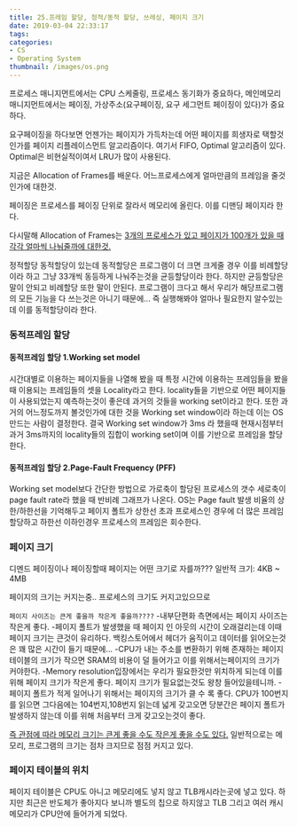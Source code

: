```yaml
---
title: 25.프레임 할당, 정적/동적 할당, 쓰레싱, 페이지 크기
date: 2019-03-04 22:33:17
tags:
categories:
- CS
- Operating System
thumbnail: /images/os.png
---
```



프로세스 매니지먼트에서는 CPU 스케줄링, 프로세스 동기화가 중요하다,
메인메모리 매니지먼트에서는 페이징, 가상주소(요구페이징, 요구 세그먼트 페이징이 있다)가 중요하다.

요구페이징을 하다보면 언젠가는 페이지가 가득차는데 어떤 페이지를 희생자로 택할것인가를 페이지 리플레이스먼트 알고리즘이다. 여기서 FIFO, Optimal 알고리즘이 있다. Optimal은 비현실적이여서 LRU가 많이 사용된다.

지금은 Allocation of Frames를 배운다. 어느프로세스에게 얼마만큼의 프레임을 줄것인가에 대한것.

페이징은 프로세스를 페이징 단위로 잘라서 메모리에 올린다. 이를 디맨딩 페이지라 한다.

다시말해 Allocation of Frames는 <u>3개의 프로세스가 있고 페이지가 100개가 있을 때 각각 얼마씩 나눠줄까에 대한것.</u>

정적할당 동적할당이 있는데 동적할당은 프로그램이 더 크면 크게줄 경우 이를 비례할당이라 하고 그냥 33개씩 동등하게 나눠주는것을 균등할당이라 한다.
하지만 균등할당은 말이 안되고 비례할당 또한 말이 안된다. 프로그램이 크다고 해서 우리가 해당프로그램의 모든 기능을 다 쓰는것은 아니기 때문에... 즉 실행해봐야 얼마나 필요한지 알수있는데 이를 동적할당이라 한다.

### 동적프레임 할당
#### 동적프레임 할당 1.Working set model

시간대별로 이용하는 페이지들을 나열해 봤을 때 특정 시간에 이용하는 프레임들을 봤을 때 이용되는 프레임들의 셋을 Locality라고 한다. locality들을 기반으로 어떤 페이지들이 사용되었는지 예측하는것이 좋은데 과거의 것들을 working set이라고 한다. 또한 과거의 어느정도까지 볼것인가에 대한 것을 Working set window이라 하는데 이는 OS만드는 사람이 결정한다. 결국 Working set window가 3ms 라 했을때 현재시점부터 과거 3ms까지의 locality들의 집합이 working set이며 이를 기반으로 프레임을 할당한다.

#### 동적프레임 할당 2.Page-Fault Frequency (PFF)

Working set model보다 간단한 방법으로 가로축이 할당된 프로세스의 갯수 세로축이 page fault rate라 했을 때 반비례 그래프가 나온다. OS는 Page fault 발생 비율의 상한/하한선을 기억해두고 페이지 폴트가 상한선 초과 프로세스인 경우에 더 많은 프레임 할당하고 하한선 이하인경우 프로세스의 프레임은 회수한다.


### 페이지 크기
디멘드 페이징이나 페이징할때 페이지는 어떤 크기로 자를까???
일반적 크기: 4KB ~ 4MB

페이지의 크기는 커지는중.. 프로세스의 크기도 커지고있으므로

`페이지 사이즈는 큰게 좋을까 작은게 좋을까????`
-내부단편화 측면에서는 페이지 사이즈는 작은게 좋다.
-페이지 폴트가 발생했을 때 페이지 인 아웃의 시간이 오래걸리는데 이때 페이지 크기는 큰것이 유리하다. 백킹스토어에서 헤더가 움직이고 데이터를 읽어오는것은 꽤 많은 시간이 들기 때문에...
-CPU가 내는 주소를 변환하기 위해 존재하는 페이지 테이블의 크기가 작으면 SRAM의 비용이 덜 들어가고 이를 위해서는페이지의 크기가 커야한다.
-Memory resolution입장에서는 우리가 필요한것만 위치하게 되는데 이를 위해 페이지 크기가 작은게 좋다. 페이지 크기가 필요없는것도 왕창 들어있을테니까.
-페이지 폴트가 적게 일어나기 위해서는 페이지의 크기가 클 수 록 좋다. CPU가 100번지를 읽으면 그다음에는 104번지,108번지 읽는데 넓게 갖고오면 당분간은 페이지 폴트가 발생하지 않는데 이를 위해 처음부터 크게 갖고오는것이 좋다.

<u>즉 관점에 따라 메모리 크기는 큰게 좋을 수도 작은게 좋을 수도 있다.</u>
일반적으로는 메모리, 프로그램의 크기는 점차 크지므로 점점 커지고 있다.

### 페이지 테이블의 위치
페이지 테이블은 CPU도 아니고 메모리에도 넣지 않고 TLB캐시라는곳에 넣고 있다.
하지만 최근은 반도체가 좋아지다 보니까 별도의 칩으로 하지않고 TLB 그리고 여러 캐시 메모리가 CPU안에 들어가게 되었다.
